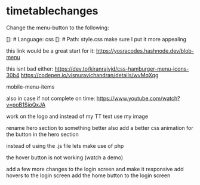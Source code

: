 # timetablechanges

Change the menu-button to the following:

[]: # Language: css
[]: # Path: style.css
make sure I put it more appealing

this link would be a great start for it:
https://yosracodes.hashnode.dev/blob-menu

this isnt bad either:
https://dev.to/kiranrajvjd/css-hamburger-menu-icons-30b4
https://codepen.io/visnuravichandran/details/wvMqXqg

mobile-menu-items

also in case if not complete on time:
https://www.youtube.com/watch?v=poB1SjoQxJA

work on the logo and instead of my TT text use my image

rename hero section to something better
also add a better css animation for the button in the hero section

instead of using the .js file lets make use of php

the hover button is not working (watch a demo)

add a few more changes to the login screen and make it responsive
add hovers to the login screen
add the home button to the login screen